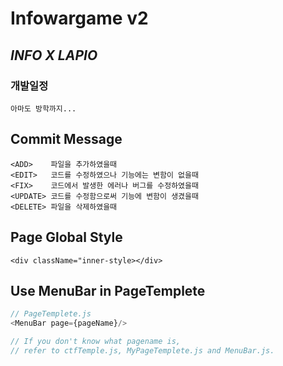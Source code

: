 # Infowargame v2

## *__INFO X LAPIO__*

### 개발일정 
    아마도 방학까지...

## Commit Message
    <ADD>    파일을 추가하였을때
    <EDIT>   코드를 수정하였으나 기능에는 변함이 없을때
    <FIX>    코드에서 발생한 에러나 버그를 수정하였을때
    <UPDATE> 코드를 수정함으로써 기능에 변함이 생겼을때
    <DELETE> 파일을 삭제하였을때

## Page Global Style
    <div className="inner-style></div>

## Use MenuBar in PageTemplete
``` javascript
// PageTemplete.js
<MenuBar page={pageName}/>

// If you don't know what pagename is, 
// refer to ctfTemple.js, MyPageTemplete.js and MenuBar.js.
```